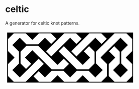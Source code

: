 # celtic
A generator for celtic knot patterns.




![example](https://raw.githubusercontent.com/dmackinnon1/celtic/master/imgs/sample.png)



